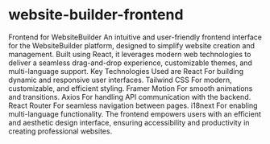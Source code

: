 # website-builder-frontend
Frontend for WebsiteBuilder  An intuitive and user-friendly frontend interface for the WebsiteBuilder platform, designed to simplify website creation and management. Built using React, it leverages modern web technologies to deliver a seamless drag-and-drop experience, customizable themes, and multi-language support.
Key Technologies Used are
    React For building dynamic and responsive user interfaces.
    Tailwind CSS For modern, customizable, and efficient styling.
    Framer Motion For smooth animations and transitions.
    Axios For handling API communication with the backend.
    React Router For seamless navigation between pages.
    i18next For enabling multi-language functionality.
The frontend empowers users with an efficient and aesthetic design interface, ensuring accessibility and productivity in creating professional websites.
